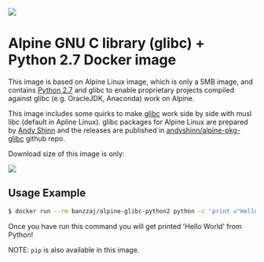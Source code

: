 [![](https://images.microbadger.com/badges/version/banzzaj/alpine-glibc-python2.svg)](https://microbadger.com/images/banzzaj/alpine-glibc-python2 "Get your own version badge on microbadger.com")


Alpine GNU C library (glibc) + Python 2.7 Docker image
======================================================

This image is based on Alpine Linux image, which is only a 5MB image, and contains [Python 2.7](https://www.python.org/) and glibc to enable proprietary projects compiled against glibc (e.g. OracleJDK, Anaconda) work on Alpine.

This image includes some quirks to make [glibc](https://www.gnu.org/software/libc/) work side by
side with musl libc (default in Apline Linux). glibc packages for Alpine Linux are prepared by
[Andy Shinn](https://github.com/andyshinn) and the releases are published in
[andyshinn/alpine-pkg-glibc](https://github.com/andyshinn/alpine-pkg-glibc) github repo.

Download size of this image is only:

[![](https://images.microbadger.com/badges/image/banzzaj/alpine-glibc-python2.svg)](https://microbadger.com/images/banzzaj/alpine-glibc-python2 "Get your own image badge on microbadger.com")


Usage Example
-------------

```bash
$ docker run --rm banzzaj/alpine-glibc-python2 python -c 'print u"Hello World"'
```

Once you have run this command you will get printed 'Hello World' from Python!

NOTE: `pip` is also available in this image.

